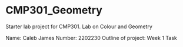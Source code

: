 # CMP301_Geometry
Starter lab project for CMP301. Lab on Colour and Geometry

Name: 	Caleb James
Number: 2202230
Outline of project: Week 1 Task
